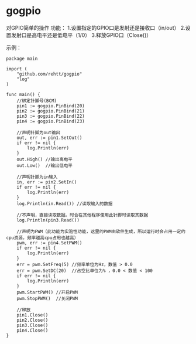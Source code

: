 # gogpio

对GPIO简单的操作
功能：
	1.设置指定的GPIO口是发射还是接收口（in/out）
	2.设置发射口是高电平还是低电平（1/0）
	3.释放GPIO口（Close()）

示例：

	package main

	import (
		"github.com/rehtt/gogpio"
		"log"
	)

	func main() {
		//绑定针脚号(BCM)
		pin1 := gogpio.PinBind(20)
		pin2 := gogpio.PinBind(21)
		pin3 := gogpio.PinBind(22)
		pin4 := gogpio.PinBind(23)

		//声明针脚为out输出
		out, err := pin1.SetOut()
		if err != nil {
			log.Println(err)
		}
		out.High() //输出高电平
		out.Low()  //输出低电平

		//声明针脚为in输入
		in, err := pin2.SetIn()
		if err != nil {
			log.Println(err)
		}
		log.Println(in.Read()) //读取输入的数据

		//不声明，直接读取数据。时合在其他程序使用此针脚时读取其数据
		log.Println(pin3.Read())

		//声明为PWM（此功能为实验性功能，这里的PWM由软件生成，所以运行时会占用一定的cpu资源，频率越高cpu占用也越高）
		pwm, err := pin4.SetPWM()
		if err != nil {
			log.Println(err)
		}
		err = pwm.SetFreq(5) //频率单位为Hz，数值 > 0.0
		err = pwm.SetDC(20)  //占空比单位为% ，0.0 < 数值 < 100
		if err != nil {
			log.Println(err)
		}
		pwm.StartPWM() //开启PWM
		pwm.StopPWM()  //关闭PWM

		//释放
		pin1.Close()
		pin2.Close()
		pin3.Close()
		pin4.Close()
	}